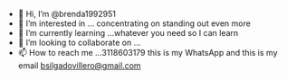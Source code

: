 - 👋 Hi, I’m @brenda1992951
- 👀 I’m interested in ... concentrating on standing out even more
- 🌱 I’m currently learning ...whatever you need so I can learn
- 💞️ I’m looking to collaborate on ...
- 📫 How to reach me ...3118603179 this is my WhatsApp and this is my email bsilgadovillero@gmail.com


<!---
brenda1992951/brenda1992951 is a ✨ special ✨ repository because its `README.md` (this file) appears on your GitHub profile.
You can click the Preview link to take a look at your changes.
--->
